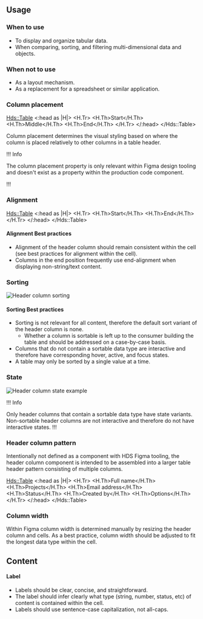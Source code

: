## Usage

### When to use

- To display and organize tabular data.
- When comparing, sorting, and filtering multi-dimensional data and objects.

### When not to use

- As a layout mechanism.
- As a replacement for a spreadsheet or similar application.

### Column placement

<Hds::Table>
    <:head as |H|>
        <H.Tr>
            <H.Th>Start</H.Th>
            <H.Th>Middle</H.Th>
            <H.Th>End</H.Th>
        </H.Tr>
    </:head>
</Hds::Table>

Column placement determines the visual styling based on where the column is placed relatively to other columns in a table header.

!!! Info

The column placement property is only relevant within Figma design tooling and doesn't exist as a property within the production code component.

!!!

### Alignment

<Hds::Table>
    <:head as |H|>
        <H.Tr>
            <H.Th>Start</H.Th>
            <H.Th>End</H.Th>
        </H.Tr>
    </:head>
</Hds::Table>

#### Alignment Best practices

- Alignment of the header column should remain consistent within the cell (see best practices for alignment within the cell).
- Columns in the end position frequently use end-alignment when displaying non-string/text content.

### Sorting

![Header column sorting](/assets/components/table/table-header_column-sorting.png)

#### Sorting Best practices

- Sorting is not relevant for all content, therefore the default sort variant of the header column is none.
  - Whether a column is sortable is left up to the consumer building the table and should be addressed on a case-by-case basis.
- Columns that do not contain a sortable data type are interactive and therefore have corresponding hover, active, and focus states.
- A table may only be sorted by a single value at a time.

### State

![Header column state example](/assets/components/table/table-header_column-state.png)

!!! Info

Only header columns that contain a sortable data type have state variants. Non-sortable header columns are not interactive and therefore do not have interactive states.
!!!

### Header column pattern

Intentionally not defined as a component with HDS Figma tooling, the header column component is intended to be assembled into a larger table header pattern consisting of multiple columns.

<Hds::Table>
    <:head as |H|>
        <H.Tr>
            <H.Th>Full name</H.Th>
            <H.Th>Projects</H.Th>
            <H.Th>Email address</H.Th>
            <H.Th>Status</H.Th>
            <H.Th>Created by</H.Th>
            <H.Th>Options</H.Th>
        </H.Tr>
    </:head>
</Hds::Table>

### Column width

Within Figma column width is determined manually by resizing the header column and cells. As a best practice, column width should be adjusted to fit the longest data type within the cell.

## Content

#### Label

- Labels should be clear, concise, and straightforward.
- The label should infer clearly what type (string, number, status, etc) of content is contained within the cell.
- Labels should use sentence-case capitalization, not all-caps.

